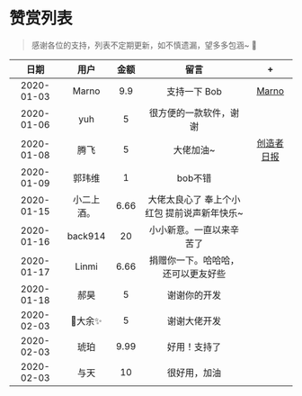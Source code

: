 # 赞赏列表

> 感谢各位的支持，列表不定期更新，如不慎遗漏，望多多包涵~ 🙏

| 日期 | 用户 | 金额 | 留言 | + | 
| :--: | :--: | :--: | :--: | :--: |
| 2020-01-03 |  Marno | 9.9 | 支持一下 Bob | [Marno](https://github.com/MarnoDev) |
| 2020-01-06 |  yuh | 5 | 很方便的一款软件，谢谢 | |
| 2020-01-08 |  腾飞 | 5 | 大佬加油~ | [创造者日报](https://creatorsdaily.com/) |
| 2020-01-09 | 郭玮维 | 1 | bob不错 | |
| 2020-01-15 | 小二上酒。 | 6.66 | 大佬太良心了 奉上个小红包 提前说声新年快乐~ | |
| 2020-01-16 | back914 | 20 | 小小新意。一直以来辛苦了 | |
| 2020-01-17 | Linmi | 6.66 | 捐赠你一下。哈哈哈，还可以更友好些 |   |
| 2020-01-18 | 郝昊 | 5 | 谢谢你的开发 | |
| 2020-02-03 | 👊大余✨ | 5 | 谢谢大佬开发 | |
| 2020-02-03 | 琥珀 | 9.99 | 好用！支持了 | |
| 2020-02-03 | 与天 | 10 | 很好用，加油 | |
